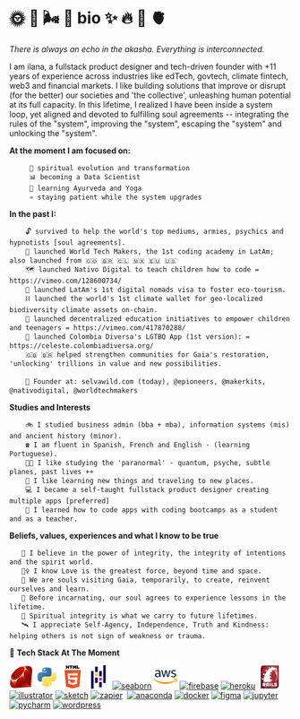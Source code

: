 # 🌞 🌴 🌬️ 🌻 bio ✨ 🔥 🌊 🫀

*There is always an echo in the akasha. Everything is interconnected.*

I am ilana, a fullstack product designer and tech-driven founder with +11 years of experience across industries like edTech, govtech, climate fintech, web3 and financial markets. I like building solutions that improve or disrupt (for the better) our societies and 'the collective', unleashing human potential at its full capacity. In this lifetime, I realized I have been inside a system loop, yet aligned and devoted to fulfilling soul agreements -- integrating the rules of the "system", improving the "system", escaping the "system" and unlocking the "system".


<b>At the moment I am focused on:</b>
                                    
         🌳 spiritual evolution and transformation
         📊 becoming a Data Scientist
         🔮 learning Ayurveda and Yoga
         ♒ staying patient while the system upgrades
       
        
<b>In the past I:</b>

        🔓 survived to help the world's top mediums, armies, psychics and hypnotists [soul agreements].
        🚀 launched World Tech Makers, the 1st coding academy in LatAm; also launched from 🇨🇴 🇧🇷 🇨🇱 🇲🇽 🇪🇺 🇺🇸 
        🗺️ launched Nativo Digital to teach children how to code = https://vimeo.com/128600734/ 
        🦈 launched LatAm's 1st digital nomads visa to foster eco-tourism.
        ⛓️ launched the world's 1st climate wallet for geo-localized biodiversity climate assets on-chain.
        🚸 launched decentralized education initiatives to empower children and teenagers = https://vimeo.com/417870288/
        🌈 launched Colombia Diversa's LGTBQ App (1st version): = https://celeste.colombiadiversa.org/
        🇬🇧 🇧🇷 helped strengthen communities for Gaia's restoration, 'unlocking' trillions in value and new possibilities.
        
        🧭 Founder at: selvawild.com (today), @epioneers, @makerkits, @nativodigital, @worldtechmakers
        

<b> Studies and Interests </b>

        🚲 I studied business admin (bba + mba), information systems (mis) and ancient history (minor).
        ☎️ I am fluent in Spanish, French and English - (learning Portuguese).
        🧑‍🚀 I like studying the 'paranormal' - quantum, psyche, subtle planes, past lives ++ 
        🔭 I like learning new things and traveling to new places.
        💻 I became a self-taught fullstack product designer creating multiple apps [preferred]
        🧰 I learned how to code apps with coding bootcamps as a student and as a teacher.


<b> Beliefs, values, experiences and what I know to be true </b>
   
       🌹 I believe in the power of integrity, the integrity of intentions and the spirit world. 
       🏄‍♀️ I know Love is the greatest force, beyond time and space.
       🌠 We are souls visiting Gaia, temporarily, to create, reinvent ourselves and learn.
       🤍 Before incarnating, our soul agrees to experience lessons in the lifetime.
       🧮 Spiritual integrity is what we carry to future lifetimes.
       🛰️ I appreciate Self-Agency, Independence, Truth and Kindness: helping others is not sign of weakness or trauma. 
         


<p>🚀 <b>Tech Stack At The Moment </b></p>
<p> <a target="_blank" href="https://raw.githubusercontent.com/devicons/devicon/master/icons/ruby/ruby-original.svg" style="display: inline-block;"><img src="https://raw.githubusercontent.com/devicons/devicon/master/icons/ruby/ruby-original.svg" alt="ruby" width="42" height="42" /></a>
<a target="_blank" href="https://raw.githubusercontent.com/devicons/devicon/master/icons/python/python-original.svg" style="display: inline-block;"><img src="https://raw.githubusercontent.com/devicons/devicon/master/icons/python/python-original.svg" alt="python" width="42" height="42" /></a>
<a target="_blank" href="https://raw.githubusercontent.com/devicons/devicon/master/icons/html5/html5-original-wordmark.svg" style="display: inline-block;"><img src="https://raw.githubusercontent.com/devicons/devicon/master/icons/html5/html5-original-wordmark.svg" alt="html5" width="42" height="42" /></a>
<a target="_blank" href="https://raw.githubusercontent.com/devicons/devicon/2ae2a900d2f041da66e950e4d48052658d850630/icons/pandas/pandas-original.svg" style="display: inline-block;"><img src="https://raw.githubusercontent.com/devicons/devicon/2ae2a900d2f041da66e950e4d48052658d850630/icons/pandas/pandas-original.svg" alt="pandas" width="42" height="42" /></a>
<a target="_blank" href="https://seaborn.pydata.org/_images/logo-mark-lightbg.svg" style="display: inline-block;"><img src="https://seaborn.pydata.org/_images/logo-mark-lightbg.svg" alt="seaborn" width="42" height="42" /></a>
<a <img src="https://cdn.jsdelivr.net/gh/devicons/devicon/icons/postgresql/postgresql-original.svg" height="40" alt="postgresql logo"  /> </a>
<a target="_blank" href="https://raw.githubusercontent.com/devicons/devicon/master/icons/amazonwebservices/amazonwebservices-original-wordmark.svg" style="display: inline-block;"><img src="https://raw.githubusercontent.com/devicons/devicon/master/icons/amazonwebservices/amazonwebservices-original-wordmark.svg" alt="aws" width="42" height="42" /></a>
<a target="_blank" href="https://www.vectorlogo.zone/logos/firebase/firebase-icon.svg" style="display: inline-block;"><img src="https://www.vectorlogo.zone/logos/firebase/firebase-icon.svg" alt="firebase" width="42" height="42" /></a>
<a target="_blank" href="https://www.vectorlogo.zone/logos/heroku/heroku-icon.svg" style="display: inline-block;"><img src="https://www.vectorlogo.zone/logos/heroku/heroku-icon.svg" alt="heroku" width="42" height="42" /></a>
<a target="_blank" href="https://raw.githubusercontent.com/devicons/devicon/master/icons/rails/rails-original-wordmark.svg" style="display: inline-block;"><img src="https://raw.githubusercontent.com/devicons/devicon/master/icons/rails/rails-original-wordmark.svg" alt="rails" width="42" height="42" /></a>
<a target="_blank" href="https://www.vectorlogo.zone/logos/adobe_illustrator/adobe_illustrator-icon.svg" style="display: inline-block;"><img src="https://www.vectorlogo.zone/logos/adobe_illustrator/adobe_illustrator-icon.svg" alt="illustrator" width="42" height="42" /></a>
<a target="_blank" href="https://www.vectorlogo.zone/logos/sketchapp/sketchapp-icon.svg" style="display: inline-block;"><img src="https://www.vectorlogo.zone/logos/sketchapp/sketchapp-icon.svg" alt="sketch" width="42" height="42" /></a>
<a target="_blank" href="https://www.vectorlogo.zone/logos/zapier/zapier-icon.svg" style="display: inline-block;"><img src="https://www.vectorlogo.zone/logos/zapier/zapier-icon.svg" alt="zapier" width="42" height="42" /></a>
<a target="_blank" href="https://www.vectorlogo.zone/logos/behance/behance-icon.svg" style="display: inline-block;"
<img src="https://cdn.jsdelivr.net/gh/devicons/devicon/icons/behance/behance-original.svg" alt="behance" width="42 height="42" /></a> 
<a target="_blank" href= "https://cdn.jsdelivr.net/gh/devicons/devicon/icons/anaconda/anaconda-original.svg" style="display: inline-block;"> <img src="https://cdn.jsdelivr.net/gh/devicons/devicon/icons/anaconda/anaconda-original.svg" alt="anaconda" width="42 height="42" /></a> 
<a target="_blank" href= "https://cdn.jsdelivr.net/gh/devicons/devicon/icons/docker/docker-original.svg" style="display: inline-block;"> <img src="https://cdn.jsdelivr.net/gh/devicons/devicon/icons/docker/docker-original.svg" alt="docker" width="42 height="42" /></a>  
<a target="_blank" href= "https://cdn.jsdelivr.net/gh/devicons/devicon/icons/figma/figma-original.svg" style="display: inline-block;"> <img src="https://cdn.jsdelivr.net/gh/devicons/devicon/icons/figma/figma-original.svg" alt="figma" width="42 height="42" /></a> 
<a target="_blank" href= "https://cdn.jsdelivr.net/gh/devicons/devicon/icons/jupyter/jupyter-original.svg" style="display: inline-block;"> <img src="https://cdn.jsdelivr.net/gh/devicons/devicon/icons/jupyter/jupyter-original.svg" alt="jupyter" width="42 height="42" /></a>
<a target="_blank" href= "https://cdn.jsdelivr.net/gh/devicons/devicon/icons/pycharm/pycharm-original.svg" style="display: inline-block;"> <img src="https://cdn.jsdelivr.net/gh/devicons/devicon/icons/pycharm/pycharm-original.svg" alt="pycharm" width="42 height="42" /></a>
<a target="_blank" href= "https://cdn.jsdelivr.net/gh/devicons/devicon/icons/wordpress/wordpress-original.svg" style="display: inline-block;"> <img src="https://cdn.jsdelivr.net/gh/devicons/devicon/icons/wordpress/wordpress-original.svg" alt="wordpress" width="42 height="42" /></a>
</p> 
